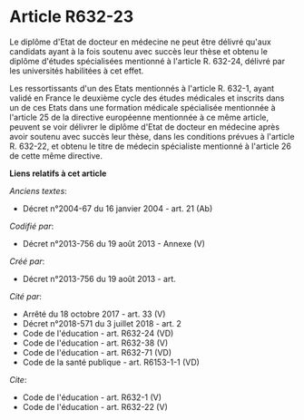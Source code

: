 # Article R632-23

Le diplôme d'Etat de docteur en médecine ne peut être délivré qu'aux candidats ayant à la fois soutenu avec succès leur thèse
et obtenu le diplôme d'études spécialisées mentionné à l'article R. 632-24, délivré par les universités habilitées à cet
effet. 

Les ressortissants d'un des Etats mentionnés à l'article R. 632-1, ayant validé en France le deuxième cycle des études
médicales et inscrits dans un de ces Etats dans une formation médicale spécialisée mentionnée à l'article 25 de la directive
européenne mentionnée à ce même article, peuvent se voir délivrer le diplôme d'Etat de docteur en médecine après avoir
soutenu avec succès leur thèse, dans les conditions prévues à l'article R. 632-22, et obtenu le titre de médecin spécialiste
mentionné à l'article 26 de cette même directive.

**Liens relatifs à cet article**

_Anciens textes_:

  - Décret n°2004-67 du 16 janvier 2004 - art. 21 (Ab)

_Codifié par_:

  - Décret n°2013-756 du 19 août 2013 -  Annexe (V)

_Créé par_:

  - Décret n°2013-756 du 19 août 2013 - art.

_Cité par_:

  - Arrêté du 18 octobre 2017 - art. 33 (V)
  - Décret n°2018-571 du 3 juillet 2018 - art. 2
  - Code de l'éducation - art. R632-24 (VD)
  - Code de l'éducation - art. R632-38 (V)
  - Code de l'éducation - art. R632-71 (VD)
  - Code de la santé publique - art. R6153-1-1 (VD)

_Cite_:

  - Code de l'éducation - art. R632-1 (V)
  - Code de l'éducation - art. R632-22 (V)

